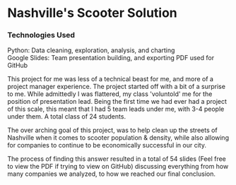 # Nashville's Scooter Solution

### Technologies Used
Python: Data cleaning, exploration, analysis, and charting  
Google Slides: Team presentation building, and exporting PDF used for GitHub

This project for me was less of a technical beast for me, and more of a project manager experience. The project started off with a bit of a surprise to me. While admittedly I was flattered, my class 'voluntold' me for the position of presentation lead. Being the first time we had ever had a project of this scale, this meant that I had 5 team leads under me, with 3-4 people under them. A total class of 24 students.

The over arching goal of this project, was to help clean up the streets of Nashville when it comes to scooter population & density, while also allowing for companies to continue to be economically successful in our city. 

The process of finding this answer resulted in a total of 54 slides (Feel free to view the PDF if trying to view on GitHub) discussing everything from how many companies we analyzed,  to how we reached our final conclusion.


